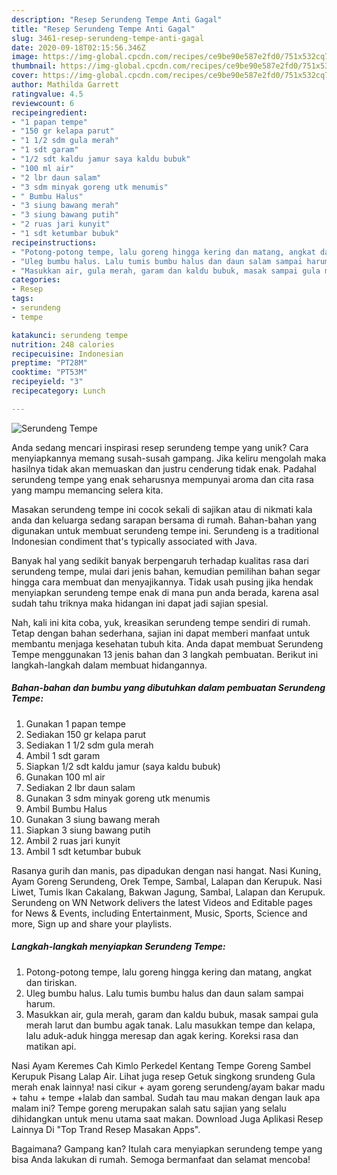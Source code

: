 ```yaml
---
description: "Resep Serundeng Tempe Anti Gagal"
title: "Resep Serundeng Tempe Anti Gagal"
slug: 3461-resep-serundeng-tempe-anti-gagal
date: 2020-09-18T02:15:56.346Z
image: https://img-global.cpcdn.com/recipes/ce9be90e587e2fd0/751x532cq70/serundeng-tempe-foto-resep-utama.jpg
thumbnail: https://img-global.cpcdn.com/recipes/ce9be90e587e2fd0/751x532cq70/serundeng-tempe-foto-resep-utama.jpg
cover: https://img-global.cpcdn.com/recipes/ce9be90e587e2fd0/751x532cq70/serundeng-tempe-foto-resep-utama.jpg
author: Mathilda Garrett
ratingvalue: 4.5
reviewcount: 6
recipeingredient:
- "1 papan tempe"
- "150 gr kelapa parut"
- "1 1/2 sdm gula merah"
- "1 sdt garam"
- "1/2 sdt kaldu jamur saya kaldu bubuk"
- "100 ml air"
- "2 lbr daun salam"
- "3 sdm minyak goreng utk menumis"
- " Bumbu Halus"
- "3 siung bawang merah"
- "3 siung bawang putih"
- "2 ruas jari kunyit"
- "1 sdt ketumbar bubuk"
recipeinstructions:
- "Potong-potong tempe, lalu goreng hingga kering dan matang, angkat dan tiriskan."
- "Uleg bumbu halus. Lalu tumis bumbu halus dan daun salam sampai harum."
- "Masukkan air, gula merah, garam dan kaldu bubuk, masak sampai gula merah larut dan bumbu agak tanak. Lalu masukkan tempe dan kelapa, lalu aduk-aduk hingga meresap dan agak kering. Koreksi rasa dan matikan api."
categories:
- Resep
tags:
- serundeng
- tempe

katakunci: serundeng tempe 
nutrition: 248 calories
recipecuisine: Indonesian
preptime: "PT28M"
cooktime: "PT53M"
recipeyield: "3"
recipecategory: Lunch

---
```



![Serundeng Tempe](https://img-global.cpcdn.com/recipes/ce9be90e587e2fd0/751x532cq70/serundeng-tempe-foto-resep-utama.jpg)

Anda sedang mencari inspirasi resep serundeng tempe yang unik? Cara menyiapkannya memang susah-susah gampang. Jika keliru mengolah maka hasilnya tidak akan memuaskan dan justru cenderung tidak enak. Padahal serundeng tempe yang enak seharusnya mempunyai aroma dan cita rasa yang mampu memancing selera kita.

Masakan serundeng tempe ini cocok sekali di sajikan atau di nikmati kala anda dan keluarga sedang sarapan bersama di rumah. Bahan-bahan yang digunakan untuk membuat serundeng tempe ini. Serundeng is a traditional Indonesian condiment that&#39;s typically associated with Java.

Banyak hal yang sedikit banyak berpengaruh terhadap kualitas rasa dari serundeng tempe, mulai dari jenis bahan, kemudian pemilihan bahan segar hingga cara membuat dan menyajikannya. Tidak usah pusing jika hendak menyiapkan serundeng tempe enak di mana pun anda berada, karena asal sudah tahu triknya maka hidangan ini dapat jadi sajian spesial.


Nah, kali ini kita coba, yuk, kreasikan serundeng tempe sendiri di rumah. Tetap dengan bahan sederhana, sajian ini dapat memberi manfaat untuk membantu menjaga kesehatan tubuh kita. Anda dapat membuat Serundeng Tempe menggunakan 13 jenis bahan dan 3 langkah pembuatan. Berikut ini langkah-langkah dalam membuat hidangannya.

<!--inarticleads1-->

##### Bahan-bahan dan bumbu yang dibutuhkan dalam pembuatan Serundeng Tempe:

1. Gunakan 1 papan tempe
1. Sediakan 150 gr kelapa parut
1. Sediakan 1 1/2 sdm gula merah
1. Ambil 1 sdt garam
1. Siapkan 1/2 sdt kaldu jamur (saya kaldu bubuk)
1. Gunakan 100 ml air
1. Sediakan 2 lbr daun salam
1. Gunakan 3 sdm minyak goreng utk menumis
1. Ambil  Bumbu Halus
1. Gunakan 3 siung bawang merah
1. Siapkan 3 siung bawang putih
1. Ambil 2 ruas jari kunyit
1. Ambil 1 sdt ketumbar bubuk


Rasanya gurih dan manis, pas dipadukan dengan nasi hangat. Nasi Kuning, Ayam Goreng Serundeng, Orek Tempe, Sambal, Lalapan dan Kerupuk. Nasi Liwet, Tumis Ikan Cakalang, Bakwan Jagung, Sambal, Lalapan dan Kerupuk. Serundeng on WN Network delivers the latest Videos and Editable pages for News &amp; Events, including Entertainment, Music, Sports, Science and more, Sign up and share your playlists. 

<!--inarticleads2-->

##### Langkah-langkah menyiapkan Serundeng Tempe:

1. Potong-potong tempe, lalu goreng hingga kering dan matang, angkat dan tiriskan.
1. Uleg bumbu halus. Lalu tumis bumbu halus dan daun salam sampai harum.
1. Masukkan air, gula merah, garam dan kaldu bubuk, masak sampai gula merah larut dan bumbu agak tanak. Lalu masukkan tempe dan kelapa, lalu aduk-aduk hingga meresap dan agak kering. Koreksi rasa dan matikan api.


Nasi Ayam Keremes Cah Kimlo Perkedel Kentang Tempe Goreng Sambel Kerupuk Pisang Lalap Air. Lihat juga resep Getuk singkong srundeng Gula merah enak lainnya! nasi cikur + ayam goreng serundeng/ayam bakar madu + tahu + tempe +lalab dan sambal. Sudah tau mau makan dengan lauk apa malam ini? Tempe goreng merupakan salah satu sajian yang selalu dihidangkan untuk menu utama saat makan. Download Juga Aplikasi Resep Lainnya Di &#34;Top Trand Resep Masakan Apps&#34;. 

Bagaimana? Gampang kan? Itulah cara menyiapkan serundeng tempe yang bisa Anda lakukan di rumah. Semoga bermanfaat dan selamat mencoba!
